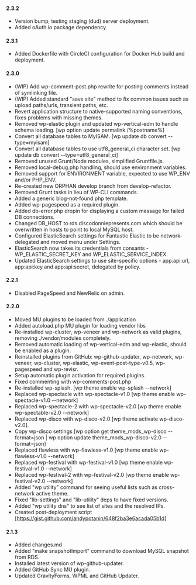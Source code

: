 #### 2.3.2
* Version bump, testing staging (dud) server deployment.
* Added oAuth.io package dependency.

#### 2.3.1
* Added Dockerfile with CircleCI configuration for Docker Hub build and deployment.

#### 2.3.0
* (WIP) Add wp-comment-post.php rewrite for posting comments instead of symlinking file.
* (WIP) Added standard "save site" method to fix common issues such as upload paths/urls, transient paths, etc.
* Revert application structure to native-supported naming conventions, fixes problems with missing themes.
* Removed wp-elastic plugin and updated wp-vertical-edm to handle schema loading. [wp option update permalink /%postname%]
* Convert all database tables to MyISAM. [wp update db convert --type=myisam]
* Convert all database tables to use utf8_general_ci character set. [wp update db convert --type=utf8_general_ci]
* Removed unused Grunt/Node modules, simplified Gruntfile.js.
* Removed local-debug.php handling, should use environment variables.
* Removed support for ENVIRONMENT variable, expected to use WP_ENV and/or PHP_ENV.
* Re-created new ORPHAN develop branch from develop-refactor.
* Removed Grunt tasks in lieu of WP-CLI commands.
* Added a generic blog-not-found.php template.
* Added wp-pagespeed as a required plugin.
* Added db-error.php dropin for displaying a custom message for failed DB connections.
* Changed DB_HOST to rds.discodonniepresents.com which should be overwritten in hosts to point to local MySQL host.
* Configured ElasticSearch settings for Fantastic Elastic to be network-delegated and moved menu under Settings.
* ElasticSearch now takes its credentials from consants - WP_ELASTIC_SECRET_KEY and WP_ELASTIC_SERVICE_INDEX.
* Updated ElasticSearch settings to use site-specific options - app:api:url, app:api:key and app:api:secret, delegated by policy.

#### 2.2.1
* Disabled PageSpeed and NewRelic on admin.

#### 2.2.0
* Moved MU plugins to be loaded from ./application
* Added autoload.php MU plugin for loading vendor libs
* Re-installed wp-cluster, wp-veneer and wp-network as valid plugins, removing ./vendor/modules completely.
* Removed automatic loading of wp-vertical-edm and wp-elastic, should be enabled as a plugin.
* Reinstalled plugins from GitHub: wp-github-updater, wp-network, wp-veneer, wp-cluster, wp-elastic, wp-event-post-type-v0.5, wp-pagespeed and wp-revisr.
* Setup automatic plugin activation for required plugins.
* Fixed commenting with wp-comments-post.php
* Re-installed wp-splash. [wp theme enable wp-splash --network]
* Replaced wp-spectacle with wp-spectacle-v1.0 [wp theme enable wp-spectacle-v1.0 --network]
* Replaced wp-spectacle-2 with wp-spectacle-v2.0 [wp theme enable wp-spectable-v2.0 --network]
* Replaced wp-disco with wp-disco-v2.0 [wp theme activate wp-disco-v2.0].
* Copy wp-disco settings [wp option get theme_mods_wp-disco --format=json | wp option update theme_mods_wp-disco-v2.0 --format=json]
* Replaced flawless with wp-flawless-v1.0 [wp theme enable wp-flawless-v1.0 --network]
* Replaced wp-festival with wp-festival-v1.0 [wp theme enable wp-festival-v1.0 --network]
* Replaced wp-festival-2 with wp-festival-v2.0 [wp theme enable wp-festival-v2.0 --network]
* Added "wp utility" command for seeing useful lists such as cross-network active theme.
* Fixed "lib-settings" and "lib-utility" deps to have fixed versions.
* Added "wp utility dns" to see list of sites and the resolved IPs.
* Created post-deployment script [https://gist.github.com/andypotanin/648f2ba3e6acada05b1d]

#### 2.1.3
* Added changes.md
* Added "make snapshotImport" command to download MySQL snapshot from RDS.
* Installed latest version of wp-github-updater.
* Added GitHub Sync MU plugin.
* Updated GravityForms, WPML and GitHub Updater.
